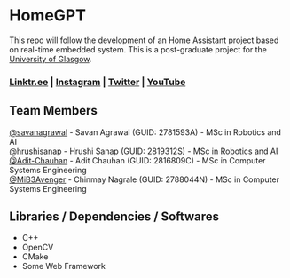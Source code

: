 # HomeGPT

This repo will follow the development of an Home Assistant project based on real-time embedded system. This is a post-graduate project for the [University of Glasgow](https://gla.ac.uk).

### [Linktr.ee](https://linktr.ee/homegpt) | [Instagram](https://www.instagram.com/homegpt/) | [Twitter](http://twitter.com/HomeGPT) | [YouTube](https://www.youtube.com/@HomeGPT)




## Team Members

[@savanagrawal](https://github.com/savanagrawal) - Savan Agrawal (GUID: 2781593A) - MSc in Robotics and AI<br>
[@hrushisanap](https://github.com/hrushisanap) - Hrushi Sanap (GUID: 2819312S) - MSc in Robotics and AI<br>
[@Adit-Chauhan](https://github.com/Adit-Chauhan) - Adit Chauhan (GUID: 2816809C) - MSc in Computer Systems Engineering<br>
[@MiB3Avenger](https://github.com/MiB3Avenger) - Chinmay Nagrale (GUID: 2788044N) - MSc in Computer Systems Engineering<br>



## Libraries / Dependencies / Softwares

- C++
- OpenCV
- CMake
- Some Web Framework
